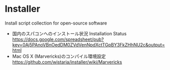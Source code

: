 Installer
=========

Install script collection for open-source software

* 国内のスパコンへのインストール状況 Installation Status https://docs.google.com/spreadsheet/pub?key=0Aj5PAnoVBnOedDM0ZVdVenNpdXctTGpBY3FkZHhNU2c&output=html
* Mac OS X (Marvericks)のコンパイル環境設定 https://github.com/wistaria/installer/wiki/Marvericks
